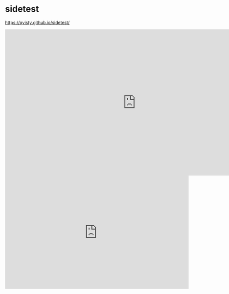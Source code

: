 # sidetest
https://qvisty.github.io/sidetest/

<iframe allowfullscreen width='852' height='479' scrolling='no' frameborder='0' style='border: none;' src='https://www.wevideo.com/embed/#1035486475' allowfullscreen></iframe>


<iframe width="600" height="371" seamless frameborder="0" scrolling="no" src="https://docs.google.com/spreadsheets/d/e/2PACX-1vROMdCdUU0lBJzZRz-AQTzZKJAXZdNqfi16nBgc-lHWIMCKiYJniAy4Y1vkzobuoWFvaVRumcTtDKkj/pubchart?oid=1855341277&amp;format=interactive"></iframe>
